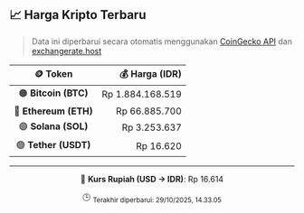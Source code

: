 

<!-- HARGA_KRIPTO -->
## 📈 Harga Kripto Terbaru

> Data ini diperbarui secara otomatis menggunakan [CoinGecko API](https://www.coingecko.com/) dan [exchangerate.host](https://exchangerate.host/)

<div align="center">

| 🪙 Token | 💰 Harga (IDR) |
|:------:|---------------:|
| 🟠 **Bitcoin (BTC)**   | Rp 1.884.168.519 |
| 🔵 **Ethereum (ETH)**  | Rp 66.885.700 |
| 🟣 **Solana (SOL)**    | Rp 3.253.637 |
| 🟢 **Tether (USDT)**   | Rp 16.620 |

---

💱 **Kurs Rupiah (USD → IDR)**: Rp 16.614

🕒 <sub>Terakhir diperbarui: 29/10/2025, 14.33.05</sub>

</div>
<!-- /HARGA_KRIPTO -->